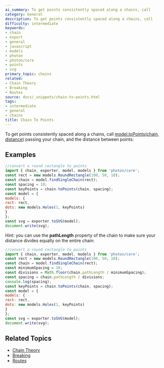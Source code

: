 ```yaml
---
ai_summary: To get points consistently spaced along a chains, call
category: General
description: To get points consistently spaced along a chains, call
difficulty: intermediate
keywords:
- chain
- export
- general
- javascript
- models
- photon
- photon/core
- points
- svg
primary_topic: chains
related:
- Chain Theory
- Breaking
- Routes
source: docs/_snippets/chain-to-points.html
tags:
- intermediate
- general
- chains
title: Chain To Points
---
```

To get points consistently spaced along a chains, call
[model.toPoints(chain, distance)](/docs/api/modules/chain.md#topoints)
passing your chain, and the distance between points:

## Examples

```javascript
//convert a round rectangle to points
import { chain, exporter, model, models } from 'photon/core';
const rect = new models.RoundRectangle(100, 50, 10);
const chain = model.findSingleChain(rect);
const spacing = 10;
const keyPoints = chain.toPoints(chain, spacing);
const model = {
models: {
rect: rect,
dots: new models.Holes(1, keyPoints)
}
};
const svg = exporter.toSVG(model);
document.write(svg);
```
Hint: you can use the **pathLength** property of the chain to make sure your distance divides equally on the entire chain:
```javascript
//convert a round rectangle to points
import { chain, exporter, model, models } from 'photon/core';
const rect = new models.RoundRectangle(100, 50, 10);
const chain = model.findSingleChain(rect);
const minimumSpacing = 10;
const divisions = Math.floor(chain.pathLength / minimumSpacing);
const spacing = chain.pathLength / divisions;
console.log(spacing);
const keyPoints = chain.toPoints(chain, spacing);
const model = {
models: {
rect: rect,
dots: new models.Holes(1, keyPoints)
}
};
const svg = exporter.toSVG(model);
document.write(svg);
```

## Related Topics

- [Chain Theory](../index.md)
- [Breaking](../index.md)
- [Routes](../index.md)
